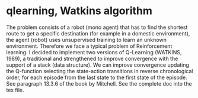 # qlearning, Watkins algorithm
The problem consists of a robot (mono agent) that has to find the shortest route to get a specific destination (for example in a domestic environment), the agent (robot) uses unsupervised training to learn an unknown environment. Therefore we face a typical problem of Reinforcement learning. I decided to implement two versions of Q-Learning (WATKINS, 1989), a traditional and strengthened to improve convergence with the support of a stack (data structure). We can improve convergence updating the Q-function selecting the state-action transitions in reverse chronological order, for each episode from the last state to the first state of the episode. See paragraph 13.3.6 of the book by Mitchell.
See the complete doc into the tex file.
